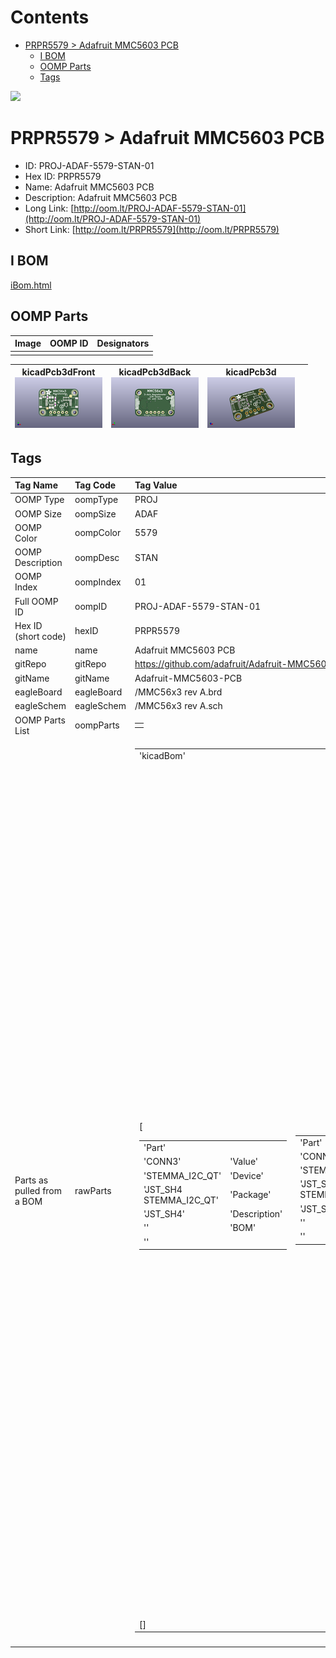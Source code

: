 



Contents
========

* [PRPR5579 > Adafruit MMC5603 PCB](#prpr5579--adafruit-mmc5603-pcb)
	* [I BOM](#i-bom)
	* [OOMP Parts](#oomp-parts)
	* [Tags](#tags)
  
![][im]
# PRPR5579 > Adafruit MMC5603 PCB

- ID: PROJ-ADAF-5579-STAN-01
- Hex ID: PRPR5579
- Name: Adafruit MMC5603 PCB
- Description: Adafruit MMC5603 PCB
- Long Link: [http://oom.lt/PROJ-ADAF-5579-STAN-01](http://oom.lt/PROJ-ADAF-5579-STAN-01)
- Short Link: [http://oom.lt/PRPR5579](http://oom.lt/PRPR5579)

## I BOM
  
[iBom.html](https://htmlpreview.github.io/?https://github.com/oomlout/oomlout_OOMP_projects_V2/blob/main/PROJ/ADAF/5579/STAN/01/ibom.html)
## OOMP Parts
  

|Image|OOMP ID|Designators|
| :--- | :--- | :--- |
||||
  

|kicadPcb3dFront<br>[![](https://raw.githubusercontent.com/oomlout/oomlout_OOMP_projects_V2/main/PROJ/ADAF/5579/STAN/01/kicadPcb3dFront_140.png)](https://github.com/oomlout/oomlout_OOMP_projects_V2/tree/main/PROJ/ADAF/5579/STAN/01/kicadPcb3dFront.png)|kicadPcb3dBack<br>[![](https://raw.githubusercontent.com/oomlout/oomlout_OOMP_projects_V2/main/PROJ/ADAF/5579/STAN/01/kicadPcb3dBack_140.png)](https://github.com/oomlout/oomlout_OOMP_projects_V2/tree/main/PROJ/ADAF/5579/STAN/01/kicadPcb3dBack.png)|kicadPcb3d<br>[![](https://raw.githubusercontent.com/oomlout/oomlout_OOMP_projects_V2/main/PROJ/ADAF/5579/STAN/01/kicadPcb3d_140.png)](https://github.com/oomlout/oomlout_OOMP_projects_V2/tree/main/PROJ/ADAF/5579/STAN/01/kicadPcb3d.png)||
| :---: | :---: | :---: | :---: |

## Tags
  

|Tag Name|Tag Code|Tag Value|
| :--- | :--- | :--- |
|OOMP Type|oompType|PROJ|
|OOMP Size|oompSize|ADAF|
|OOMP Color|oompColor|5579|
|OOMP Description|oompDesc|STAN|
|OOMP Index|oompIndex|01|
|Full OOMP ID|oompID|PROJ-ADAF-5579-STAN-01|
|Hex ID (short code)|hexID|PRPR5579|
|name|name|Adafruit MMC5603 PCB|
|gitRepo|gitRepo|https://github.com/adafruit/Adafruit-MMC5603-PCB|
|gitName|gitName|Adafruit-MMC5603-PCB|
|eagleBoard|eagleBoard|/MMC56x3 rev A.brd|
|eagleSchem|eagleSchem|/MMC56x3 rev A.sch|
|OOMP Parts List|oompParts|<table><tr><td></td></tr></table>|
|Parts as pulled from a BOM|rawParts|<table><tr><td>'kicadBom'</td></tr><tr><td> [<table><tr><td>'Part'</td></tr><tr><td> 'CONN3'</td><td> 'Value'</td></tr><tr><td> 'STEMMA_I2C_QT'</td><td> 'Device'</td></tr><tr><td> 'JST_SH4 STEMMA_I2C_QT'</td><td> 'Package'</td></tr><tr><td> 'JST_SH4'</td><td> 'Description'</td></tr><tr><td> ''</td><td> 'BOM'</td></tr><tr><td> ''</td></tr></table></td><td> <table><tr><td>'Part'</td></tr><tr><td> 'CONN4'</td><td> 'Value'</td></tr><tr><td> 'STEMMA_I2C_QT'</td><td> 'Device'</td></tr><tr><td> 'JST_SH4 STEMMA_I2C_QT'</td><td> 'Package'</td></tr><tr><td> 'JST_SH4'</td><td> 'Description'</td></tr><tr><td> ''</td><td> 'BOM'</td></tr><tr><td> ''</td></tr></table></td><td> <table><tr><td>'Part'</td></tr><tr><td> 'C5'</td><td> 'Value'</td></tr><tr><td> '1uF'</td><td> 'Device'</td></tr><tr><td> '0603-NO 1uF'</td><td> 'Package'</td></tr><tr><td> '0603-NO'</td><td> 'Description'</td></tr><tr><td> ''</td><td> 'BOM'</td></tr><tr><td> ''</td></tr></table></td><td> <table><tr><td>'Part'</td></tr><tr><td> 'X1'</td><td> 'Value'</td></tr><tr><td> 'MMC56X3'</td><td> 'Device'</td></tr><tr><td> 'WLP-4 MMC56X3'</td><td> 'Package'</td></tr><tr><td> 'WLP-4'</td><td> 'Description'</td></tr><tr><td> ''</td><td> 'BOM'</td></tr><tr><td> ''</td></tr></table></td><td> <table><tr><td>'Part'</td></tr><tr><td> 'R3'</td><td> 'Value'</td></tr><tr><td> '10K'</td><td> 'Device'</td></tr><tr><td> 'RESPACK_4X0603 10K'</td><td> 'Package'</td></tr><tr><td> 'RESPACK_4X0603'</td><td> 'Description'</td></tr><tr><td> ''</td><td> 'BOM'</td></tr><tr><td> ''</td></tr></table></td><td> <table><tr><td>'Part'</td></tr><tr><td> 'C2'</td><td> 'Value'</td></tr><tr><td> '10uF'</td><td> 'Device'</td></tr><tr><td> '0805-NO 10uF'</td><td> 'Package'</td></tr><tr><td> '0805-NO'</td><td> 'Description'</td></tr><tr><td> ''</td><td> 'BOM'</td></tr><tr><td> ''</td></tr></table></td><td> <table><tr><td>'Part'</td></tr><tr><td> 'C3'</td><td> 'Value'</td></tr><tr><td> '10uF'</td><td> 'Device'</td></tr><tr><td> '0805-NO 10uF'</td><td> 'Package'</td></tr><tr><td> '0805-NO'</td><td> 'Description'</td></tr><tr><td> ''</td><td> 'BOM'</td></tr><tr><td> ''</td></tr></table></td><td> <table><tr><td>'Part'</td></tr><tr><td> 'R1'</td><td> 'Value'</td></tr><tr><td> '10K'</td><td> 'Device'</td></tr><tr><td> '0603-NO 10K'</td><td> 'Package'</td></tr><tr><td> '0603-NO'</td><td> 'Description'</td></tr><tr><td> ''</td><td> 'BOM'</td></tr><tr><td> ''</td></tr></table></td><td> <table><tr><td>'Part'</td></tr><tr><td> 'C1'</td><td> 'Value'</td></tr><tr><td> '0.1uF'</td><td> 'Device'</td></tr><tr><td> '0603-NO 0.1uF'</td><td> 'Package'</td></tr><tr><td> '0603-NO'</td><td> 'Description'</td></tr><tr><td> ''</td><td> 'BOM'</td></tr><tr><td> ''</td></tr></table></td><td> <table><tr><td>'Part'</td></tr><tr><td> 'U$11'</td><td> 'Value'</td></tr><tr><td> ''</td><td> 'Device'</td></tr><tr><td> 'ADAFRUIT_3.5MM '</td><td> 'Package'</td></tr><tr><td> 'ADAFRUIT_3.5MM'</td><td> 'Description'</td></tr><tr><td> ''</td><td> 'BOM'</td></tr><tr><td> ''</td></tr></table></td><td> <table><tr><td>'Part'</td></tr><tr><td> 'U$17'</td><td> 'Value'</td></tr><tr><td> 'MOUNTINGHOLE2.5'</td><td> 'Device'</td></tr><tr><td> 'MOUNTINGHOLE_2.5_PLATED MOUNTINGHOLE2.5'</td><td> 'Package'</td></tr><tr><td> 'MOUNTINGHOLE_2.5_PLATED'</td><td> 'Description'</td></tr><tr><td> ''</td><td> 'BOM'</td></tr><tr><td> ''</td></tr></table></td><td> <table><tr><td>'Part'</td></tr><tr><td> 'U$1'</td><td> 'Value'</td></tr><tr><td> 'MOUNTINGHOLE2.5'</td><td> 'Device'</td></tr><tr><td> 'MOUNTINGHOLE_2.5_PLATED MOUNTINGHOLE2.5'</td><td> 'Package'</td></tr><tr><td> 'MOUNTINGHOLE_2.5_PLATED'</td><td> 'Description'</td></tr><tr><td> ''</td><td> 'BOM'</td></tr><tr><td> ''</td></tr></table></td><td> <table><tr><td>'Part'</td></tr><tr><td> 'U$2'</td><td> 'Value'</td></tr><tr><td> 'MOUNTINGHOLE2.5'</td><td> 'Device'</td></tr><tr><td> 'MOUNTINGHOLE_2.5_PLATED MOUNTINGHOLE2.5'</td><td> 'Package'</td></tr><tr><td> 'MOUNTINGHOLE_2.5_PLATED'</td><td> 'Description'</td></tr><tr><td> ''</td><td> 'BOM'</td></tr><tr><td> ''</td></tr></table></td><td> <table><tr><td>'Part'</td></tr><tr><td> 'U$4'</td><td> 'Value'</td></tr><tr><td> 'MOUNTINGHOLE2.5'</td><td> 'Device'</td></tr><tr><td> 'MOUNTINGHOLE_2.5_PLATED MOUNTINGHOLE2.5'</td><td> 'Package'</td></tr><tr><td> 'MOUNTINGHOLE_2.5_PLATED'</td><td> 'Description'</td></tr><tr><td> ''</td><td> 'BOM'</td></tr><tr><td> ''</td></tr></table></td><td> <table><tr><td>'Part'</td></tr><tr><td> 'Q2'</td><td> 'Value'</td></tr><tr><td> 'BSS138'</td><td> 'Device'</td></tr><tr><td> 'SOT363 BSS138'</td><td> 'Package'</td></tr><tr><td> 'SOT363'</td><td> 'Description'</td></tr><tr><td> ''</td><td> 'BOM'</td></tr><tr><td> ''</td></tr></table></td><td> <table><tr><td>'Part'</td></tr><tr><td> 'FID3'</td><td> 'Value'</td></tr><tr><td> 'FIDUCIAL_1MM'</td><td> 'Device'</td></tr><tr><td> 'FIDUCIAL_1MM FIDUCIAL_1MM'</td><td> 'Package'</td></tr><tr><td> 'FIDUCIAL_1MM'</td><td> 'Description'</td></tr><tr><td> ''</td><td> 'BOM'</td></tr><tr><td> ''</td></tr></table></td><td> <table><tr><td>'Part'</td></tr><tr><td> 'FID4'</td><td> 'Value'</td></tr><tr><td> 'FIDUCIAL_1MM'</td><td> 'Device'</td></tr><tr><td> 'FIDUCIAL_1MM FIDUCIAL_1MM'</td><td> 'Package'</td></tr><tr><td> 'FIDUCIAL_1MM'</td><td> 'Description'</td></tr><tr><td> ''</td><td> 'BOM'</td></tr><tr><td> ''</td></tr></table></td><td> <table><tr><td>'Part'</td></tr><tr><td> 'D1'</td><td> 'Value'</td></tr><tr><td> 'GREEN'</td><td> 'Device'</td></tr><tr><td> 'CHIPLED_0603_NOOUTLINE GREEN'</td><td> 'Package'</td></tr><tr><td> 'CHIPLED_0603_NOOUTLINE'</td><td> 'Description'</td></tr><tr><td> ''</td><td> 'BOM'</td></tr><tr><td> ''</td></tr></table></td><td> <table><tr><td>'Part'</td></tr><tr><td> 'JP2'</td><td> 'Value'</td></tr><tr><td> ''</td><td> 'Device'</td></tr><tr><td> '1X05_ROUND_70 '</td><td> 'Package'</td></tr><tr><td> '1X05_ROUND_70'</td><td> 'Description'</td></tr><tr><td> ''</td><td> 'BOM'</td></tr><tr><td> ''</td></tr></table></td><td> <table><tr><td>'Part'</td></tr><tr><td> 'U2'</td><td> 'Value'</td></tr><tr><td> 'AP2112K-3.3'</td><td> 'Device'</td></tr><tr><td> 'SOT23-5 AP2112K-3.3'</td><td> 'Package'</td></tr><tr><td> 'SOT23-5'</td><td> 'Description'</td></tr><tr><td> ''</td><td> 'BOM'</td></tr><tr><td> ''</td></tr></table></td><td> <table><tr><td>'Part'</td></tr><tr><td> 'U$25'</td><td> 'Value'</td></tr><tr><td> ''</td><td> 'Device'</td></tr><tr><td> 'PCBFEAT-REV-040 '</td><td> 'Package'</td></tr><tr><td> 'PCBFEAT-REV-040'</td><td> 'Description'</td></tr><tr><td> ''</td><td> 'BOM'</td></tr><tr><td> ''</td></tr></table></td><td> <table><tr><td>'Part'</td></tr><tr><td> 'U$30'</td><td> 'Value'</td></tr><tr><td> ''</td><td> 'Device'</td></tr><tr><td> 'STEMMAQT '</td><td> 'Package'</td></tr><tr><td> 'STEMMAQT'</td><td> 'Description'</td></tr><tr><td> ''</td><td> 'BOM'</td></tr><tr><td> ''</td></tr></table></td><td> <table><tr><td>'Part'</td></tr><tr><td> 'U$31'</td><td> 'Value'</td></tr><tr><td> ''</td><td> 'Device'</td></tr><tr><td> 'STEMMAQT '</td><td> 'Package'</td></tr><tr><td> 'STEMMAQT'</td><td> 'Description'</td></tr><tr><td> ''</td><td> 'BOM'</td></tr><tr><td> ''</td></tr></table></td><td> <table><tr><td>'Part'</td></tr><tr><td> 'CONN3'</td><td> 'Value'</td></tr><tr><td> 'STEMMA_I2C_QT'</td><td> 'Device'</td></tr><tr><td> 'JST_SH4 STEMMA_I2C_QT'</td><td> 'Package'</td></tr><tr><td> 'JST_SH4'</td><td> 'Description'</td></tr><tr><td> ''</td><td> 'BOM'</td></tr><tr><td> ''</td></tr></table></td><td> <table><tr><td>'Part'</td></tr><tr><td> 'CONN4'</td><td> 'Value'</td></tr><tr><td> 'STEMMA_I2C_QT'</td><td> 'Device'</td></tr><tr><td> 'JST_SH4 STEMMA_I2C_QT'</td><td> 'Package'</td></tr><tr><td> 'JST_SH4'</td><td> 'Description'</td></tr><tr><td> ''</td><td> 'BOM'</td></tr><tr><td> ''</td></tr></table></td><td> <table><tr><td>'Part'</td></tr><tr><td> 'C5'</td><td> 'Value'</td></tr><tr><td> '1uF'</td><td> 'Device'</td></tr><tr><td> '0603-NO 1uF'</td><td> 'Package'</td></tr><tr><td> '0603-NO'</td><td> 'Description'</td></tr><tr><td> ''</td><td> 'BOM'</td></tr><tr><td> ''</td></tr></table></td><td> <table><tr><td>'Part'</td></tr><tr><td> 'X1'</td><td> 'Value'</td></tr><tr><td> 'MMC56X3'</td><td> 'Device'</td></tr><tr><td> 'WLP-4 MMC56X3'</td><td> 'Package'</td></tr><tr><td> 'WLP-4'</td><td> 'Description'</td></tr><tr><td> ''</td><td> 'BOM'</td></tr><tr><td> ''</td></tr></table></td><td> <table><tr><td>'Part'</td></tr><tr><td> 'R3'</td><td> 'Value'</td></tr><tr><td> '10K'</td><td> 'Device'</td></tr><tr><td> 'RESPACK_4X0603 10K'</td><td> 'Package'</td></tr><tr><td> 'RESPACK_4X0603'</td><td> 'Description'</td></tr><tr><td> ''</td><td> 'BOM'</td></tr><tr><td> ''</td></tr></table></td><td> <table><tr><td>'Part'</td></tr><tr><td> 'C2'</td><td> 'Value'</td></tr><tr><td> '10uF'</td><td> 'Device'</td></tr><tr><td> '0805-NO 10uF'</td><td> 'Package'</td></tr><tr><td> '0805-NO'</td><td> 'Description'</td></tr><tr><td> ''</td><td> 'BOM'</td></tr><tr><td> ''</td></tr></table></td><td> <table><tr><td>'Part'</td></tr><tr><td> 'C3'</td><td> 'Value'</td></tr><tr><td> '10uF'</td><td> 'Device'</td></tr><tr><td> '0805-NO 10uF'</td><td> 'Package'</td></tr><tr><td> '0805-NO'</td><td> 'Description'</td></tr><tr><td> ''</td><td> 'BOM'</td></tr><tr><td> ''</td></tr></table></td><td> <table><tr><td>'Part'</td></tr><tr><td> 'R1'</td><td> 'Value'</td></tr><tr><td> '10K'</td><td> 'Device'</td></tr><tr><td> '0603-NO 10K'</td><td> 'Package'</td></tr><tr><td> '0603-NO'</td><td> 'Description'</td></tr><tr><td> ''</td><td> 'BOM'</td></tr><tr><td> ''</td></tr></table></td><td> <table><tr><td>'Part'</td></tr><tr><td> 'C1'</td><td> 'Value'</td></tr><tr><td> '0.1uF'</td><td> 'Device'</td></tr><tr><td> '0603-NO 0.1uF'</td><td> 'Package'</td></tr><tr><td> '0603-NO'</td><td> 'Description'</td></tr><tr><td> ''</td><td> 'BOM'</td></tr><tr><td> ''</td></tr></table></td><td> <table><tr><td>'Part'</td></tr><tr><td> 'U$11'</td><td> 'Value'</td></tr><tr><td> ''</td><td> 'Device'</td></tr><tr><td> 'ADAFRUIT_3.5MM '</td><td> 'Package'</td></tr><tr><td> 'ADAFRUIT_3.5MM'</td><td> 'Description'</td></tr><tr><td> ''</td><td> 'BOM'</td></tr><tr><td> ''</td></tr></table></td><td> <table><tr><td>'Part'</td></tr><tr><td> 'U$17'</td><td> 'Value'</td></tr><tr><td> 'MOUNTINGHOLE2.5'</td><td> 'Device'</td></tr><tr><td> 'MOUNTINGHOLE_2.5_PLATED MOUNTINGHOLE2.5'</td><td> 'Package'</td></tr><tr><td> 'MOUNTINGHOLE_2.5_PLATED'</td><td> 'Description'</td></tr><tr><td> ''</td><td> 'BOM'</td></tr><tr><td> ''</td></tr></table></td><td> <table><tr><td>'Part'</td></tr><tr><td> 'U$1'</td><td> 'Value'</td></tr><tr><td> 'MOUNTINGHOLE2.5'</td><td> 'Device'</td></tr><tr><td> 'MOUNTINGHOLE_2.5_PLATED MOUNTINGHOLE2.5'</td><td> 'Package'</td></tr><tr><td> 'MOUNTINGHOLE_2.5_PLATED'</td><td> 'Description'</td></tr><tr><td> ''</td><td> 'BOM'</td></tr><tr><td> ''</td></tr></table></td><td> <table><tr><td>'Part'</td></tr><tr><td> 'U$2'</td><td> 'Value'</td></tr><tr><td> 'MOUNTINGHOLE2.5'</td><td> 'Device'</td></tr><tr><td> 'MOUNTINGHOLE_2.5_PLATED MOUNTINGHOLE2.5'</td><td> 'Package'</td></tr><tr><td> 'MOUNTINGHOLE_2.5_PLATED'</td><td> 'Description'</td></tr><tr><td> ''</td><td> 'BOM'</td></tr><tr><td> ''</td></tr></table></td><td> <table><tr><td>'Part'</td></tr><tr><td> 'U$4'</td><td> 'Value'</td></tr><tr><td> 'MOUNTINGHOLE2.5'</td><td> 'Device'</td></tr><tr><td> 'MOUNTINGHOLE_2.5_PLATED MOUNTINGHOLE2.5'</td><td> 'Package'</td></tr><tr><td> 'MOUNTINGHOLE_2.5_PLATED'</td><td> 'Description'</td></tr><tr><td> ''</td><td> 'BOM'</td></tr><tr><td> ''</td></tr></table></td><td> <table><tr><td>'Part'</td></tr><tr><td> 'Q2'</td><td> 'Value'</td></tr><tr><td> 'BSS138'</td><td> 'Device'</td></tr><tr><td> 'SOT363 BSS138'</td><td> 'Package'</td></tr><tr><td> 'SOT363'</td><td> 'Description'</td></tr><tr><td> ''</td><td> 'BOM'</td></tr><tr><td> ''</td></tr></table></td><td> <table><tr><td>'Part'</td></tr><tr><td> 'FID3'</td><td> 'Value'</td></tr><tr><td> 'FIDUCIAL_1MM'</td><td> 'Device'</td></tr><tr><td> 'FIDUCIAL_1MM FIDUCIAL_1MM'</td><td> 'Package'</td></tr><tr><td> 'FIDUCIAL_1MM'</td><td> 'Description'</td></tr><tr><td> ''</td><td> 'BOM'</td></tr><tr><td> ''</td></tr></table></td><td> <table><tr><td>'Part'</td></tr><tr><td> 'FID4'</td><td> 'Value'</td></tr><tr><td> 'FIDUCIAL_1MM'</td><td> 'Device'</td></tr><tr><td> 'FIDUCIAL_1MM FIDUCIAL_1MM'</td><td> 'Package'</td></tr><tr><td> 'FIDUCIAL_1MM'</td><td> 'Description'</td></tr><tr><td> ''</td><td> 'BOM'</td></tr><tr><td> ''</td></tr></table></td><td> <table><tr><td>'Part'</td></tr><tr><td> 'D1'</td><td> 'Value'</td></tr><tr><td> 'GREEN'</td><td> 'Device'</td></tr><tr><td> 'CHIPLED_0603_NOOUTLINE GREEN'</td><td> 'Package'</td></tr><tr><td> 'CHIPLED_0603_NOOUTLINE'</td><td> 'Description'</td></tr><tr><td> ''</td><td> 'BOM'</td></tr><tr><td> ''</td></tr></table></td><td> <table><tr><td>'Part'</td></tr><tr><td> 'JP2'</td><td> 'Value'</td></tr><tr><td> ''</td><td> 'Device'</td></tr><tr><td> '1X05_ROUND_70 '</td><td> 'Package'</td></tr><tr><td> '1X05_ROUND_70'</td><td> 'Description'</td></tr><tr><td> ''</td><td> 'BOM'</td></tr><tr><td> ''</td></tr></table></td><td> <table><tr><td>'Part'</td></tr><tr><td> 'U2'</td><td> 'Value'</td></tr><tr><td> 'AP2112K-3.3'</td><td> 'Device'</td></tr><tr><td> 'SOT23-5 AP2112K-3.3'</td><td> 'Package'</td></tr><tr><td> 'SOT23-5'</td><td> 'Description'</td></tr><tr><td> ''</td><td> 'BOM'</td></tr><tr><td> ''</td></tr></table></td><td> <table><tr><td>'Part'</td></tr><tr><td> 'U$25'</td><td> 'Value'</td></tr><tr><td> ''</td><td> 'Device'</td></tr><tr><td> 'PCBFEAT-REV-040 '</td><td> 'Package'</td></tr><tr><td> 'PCBFEAT-REV-040'</td><td> 'Description'</td></tr><tr><td> ''</td><td> 'BOM'</td></tr><tr><td> ''</td></tr></table></td><td> <table><tr><td>'Part'</td></tr><tr><td> 'U$30'</td><td> 'Value'</td></tr><tr><td> ''</td><td> 'Device'</td></tr><tr><td> 'STEMMAQT '</td><td> 'Package'</td></tr><tr><td> 'STEMMAQT'</td><td> 'Description'</td></tr><tr><td> ''</td><td> 'BOM'</td></tr><tr><td> ''</td></tr></table></td><td> <table><tr><td>'Part'</td></tr><tr><td> 'U$31'</td><td> 'Value'</td></tr><tr><td> ''</td><td> 'Device'</td></tr><tr><td> 'STEMMAQT '</td><td> 'Package'</td></tr><tr><td> 'STEMMAQT'</td><td> 'Description'</td></tr><tr><td> ''</td><td> 'BOM'</td></tr><tr><td> ''</td></tr></table></td><td> <table><tr><td>'Part'</td></tr><tr><td> 'CONN3'</td><td> 'Value'</td></tr><tr><td> 'STEMMA_I2C_QT'</td><td> 'Device'</td></tr><tr><td> 'JST_SH4 STEMMA_I2C_QT'</td><td> 'Package'</td></tr><tr><td> 'JST_SH4'</td><td> 'Description'</td></tr><tr><td> ''</td><td> 'BOM'</td></tr><tr><td> ''</td></tr></table></td><td> <table><tr><td>'Part'</td></tr><tr><td> 'CONN4'</td><td> 'Value'</td></tr><tr><td> 'STEMMA_I2C_QT'</td><td> 'Device'</td></tr><tr><td> 'JST_SH4 STEMMA_I2C_QT'</td><td> 'Package'</td></tr><tr><td> 'JST_SH4'</td><td> 'Description'</td></tr><tr><td> ''</td><td> 'BOM'</td></tr><tr><td> ''</td></tr></table></td><td> <table><tr><td>'Part'</td></tr><tr><td> 'C5'</td><td> 'Value'</td></tr><tr><td> '1uF'</td><td> 'Device'</td></tr><tr><td> '0603-NO 1uF'</td><td> 'Package'</td></tr><tr><td> '0603-NO'</td><td> 'Description'</td></tr><tr><td> ''</td><td> 'BOM'</td></tr><tr><td> ''</td></tr></table></td><td> <table><tr><td>'Part'</td></tr><tr><td> 'X1'</td><td> 'Value'</td></tr><tr><td> 'MMC56X3'</td><td> 'Device'</td></tr><tr><td> 'WLP-4 MMC56X3'</td><td> 'Package'</td></tr><tr><td> 'WLP-4'</td><td> 'Description'</td></tr><tr><td> ''</td><td> 'BOM'</td></tr><tr><td> ''</td></tr></table></td><td> <table><tr><td>'Part'</td></tr><tr><td> 'R3'</td><td> 'Value'</td></tr><tr><td> '10K'</td><td> 'Device'</td></tr><tr><td> 'RESPACK_4X0603 10K'</td><td> 'Package'</td></tr><tr><td> 'RESPACK_4X0603'</td><td> 'Description'</td></tr><tr><td> ''</td><td> 'BOM'</td></tr><tr><td> ''</td></tr></table></td><td> <table><tr><td>'Part'</td></tr><tr><td> 'C2'</td><td> 'Value'</td></tr><tr><td> '10uF'</td><td> 'Device'</td></tr><tr><td> '0805-NO 10uF'</td><td> 'Package'</td></tr><tr><td> '0805-NO'</td><td> 'Description'</td></tr><tr><td> ''</td><td> 'BOM'</td></tr><tr><td> ''</td></tr></table></td><td> <table><tr><td>'Part'</td></tr><tr><td> 'C3'</td><td> 'Value'</td></tr><tr><td> '10uF'</td><td> 'Device'</td></tr><tr><td> '0805-NO 10uF'</td><td> 'Package'</td></tr><tr><td> '0805-NO'</td><td> 'Description'</td></tr><tr><td> ''</td><td> 'BOM'</td></tr><tr><td> ''</td></tr></table></td><td> <table><tr><td>'Part'</td></tr><tr><td> 'R1'</td><td> 'Value'</td></tr><tr><td> '10K'</td><td> 'Device'</td></tr><tr><td> '0603-NO 10K'</td><td> 'Package'</td></tr><tr><td> '0603-NO'</td><td> 'Description'</td></tr><tr><td> ''</td><td> 'BOM'</td></tr><tr><td> ''</td></tr></table></td><td> <table><tr><td>'Part'</td></tr><tr><td> 'C1'</td><td> 'Value'</td></tr><tr><td> '0.1uF'</td><td> 'Device'</td></tr><tr><td> '0603-NO 0.1uF'</td><td> 'Package'</td></tr><tr><td> '0603-NO'</td><td> 'Description'</td></tr><tr><td> ''</td><td> 'BOM'</td></tr><tr><td> ''</td></tr></table></td><td> <table><tr><td>'Part'</td></tr><tr><td> 'U$11'</td><td> 'Value'</td></tr><tr><td> ''</td><td> 'Device'</td></tr><tr><td> 'ADAFRUIT_3.5MM '</td><td> 'Package'</td></tr><tr><td> 'ADAFRUIT_3.5MM'</td><td> 'Description'</td></tr><tr><td> ''</td><td> 'BOM'</td></tr><tr><td> ''</td></tr></table></td><td> <table><tr><td>'Part'</td></tr><tr><td> 'U$17'</td><td> 'Value'</td></tr><tr><td> 'MOUNTINGHOLE2.5'</td><td> 'Device'</td></tr><tr><td> 'MOUNTINGHOLE_2.5_PLATED MOUNTINGHOLE2.5'</td><td> 'Package'</td></tr><tr><td> 'MOUNTINGHOLE_2.5_PLATED'</td><td> 'Description'</td></tr><tr><td> ''</td><td> 'BOM'</td></tr><tr><td> ''</td></tr></table></td><td> <table><tr><td>'Part'</td></tr><tr><td> 'U$1'</td><td> 'Value'</td></tr><tr><td> 'MOUNTINGHOLE2.5'</td><td> 'Device'</td></tr><tr><td> 'MOUNTINGHOLE_2.5_PLATED MOUNTINGHOLE2.5'</td><td> 'Package'</td></tr><tr><td> 'MOUNTINGHOLE_2.5_PLATED'</td><td> 'Description'</td></tr><tr><td> ''</td><td> 'BOM'</td></tr><tr><td> ''</td></tr></table></td><td> <table><tr><td>'Part'</td></tr><tr><td> 'U$2'</td><td> 'Value'</td></tr><tr><td> 'MOUNTINGHOLE2.5'</td><td> 'Device'</td></tr><tr><td> 'MOUNTINGHOLE_2.5_PLATED MOUNTINGHOLE2.5'</td><td> 'Package'</td></tr><tr><td> 'MOUNTINGHOLE_2.5_PLATED'</td><td> 'Description'</td></tr><tr><td> ''</td><td> 'BOM'</td></tr><tr><td> ''</td></tr></table></td><td> <table><tr><td>'Part'</td></tr><tr><td> 'U$4'</td><td> 'Value'</td></tr><tr><td> 'MOUNTINGHOLE2.5'</td><td> 'Device'</td></tr><tr><td> 'MOUNTINGHOLE_2.5_PLATED MOUNTINGHOLE2.5'</td><td> 'Package'</td></tr><tr><td> 'MOUNTINGHOLE_2.5_PLATED'</td><td> 'Description'</td></tr><tr><td> ''</td><td> 'BOM'</td></tr><tr><td> ''</td></tr></table></td><td> <table><tr><td>'Part'</td></tr><tr><td> 'Q2'</td><td> 'Value'</td></tr><tr><td> 'BSS138'</td><td> 'Device'</td></tr><tr><td> 'SOT363 BSS138'</td><td> 'Package'</td></tr><tr><td> 'SOT363'</td><td> 'Description'</td></tr><tr><td> ''</td><td> 'BOM'</td></tr><tr><td> ''</td></tr></table></td><td> <table><tr><td>'Part'</td></tr><tr><td> 'FID3'</td><td> 'Value'</td></tr><tr><td> 'FIDUCIAL_1MM'</td><td> 'Device'</td></tr><tr><td> 'FIDUCIAL_1MM FIDUCIAL_1MM'</td><td> 'Package'</td></tr><tr><td> 'FIDUCIAL_1MM'</td><td> 'Description'</td></tr><tr><td> ''</td><td> 'BOM'</td></tr><tr><td> ''</td></tr></table></td><td> <table><tr><td>'Part'</td></tr><tr><td> 'FID4'</td><td> 'Value'</td></tr><tr><td> 'FIDUCIAL_1MM'</td><td> 'Device'</td></tr><tr><td> 'FIDUCIAL_1MM FIDUCIAL_1MM'</td><td> 'Package'</td></tr><tr><td> 'FIDUCIAL_1MM'</td><td> 'Description'</td></tr><tr><td> ''</td><td> 'BOM'</td></tr><tr><td> ''</td></tr></table></td><td> <table><tr><td>'Part'</td></tr><tr><td> 'D1'</td><td> 'Value'</td></tr><tr><td> 'GREEN'</td><td> 'Device'</td></tr><tr><td> 'CHIPLED_0603_NOOUTLINE GREEN'</td><td> 'Package'</td></tr><tr><td> 'CHIPLED_0603_NOOUTLINE'</td><td> 'Description'</td></tr><tr><td> ''</td><td> 'BOM'</td></tr><tr><td> ''</td></tr></table></td><td> <table><tr><td>'Part'</td></tr><tr><td> 'JP2'</td><td> 'Value'</td></tr><tr><td> ''</td><td> 'Device'</td></tr><tr><td> '1X05_ROUND_70 '</td><td> 'Package'</td></tr><tr><td> '1X05_ROUND_70'</td><td> 'Description'</td></tr><tr><td> ''</td><td> 'BOM'</td></tr><tr><td> ''</td></tr></table></td><td> <table><tr><td>'Part'</td></tr><tr><td> 'U2'</td><td> 'Value'</td></tr><tr><td> 'AP2112K-3.3'</td><td> 'Device'</td></tr><tr><td> 'SOT23-5 AP2112K-3.3'</td><td> 'Package'</td></tr><tr><td> 'SOT23-5'</td><td> 'Description'</td></tr><tr><td> ''</td><td> 'BOM'</td></tr><tr><td> ''</td></tr></table></td><td> <table><tr><td>'Part'</td></tr><tr><td> 'U$25'</td><td> 'Value'</td></tr><tr><td> ''</td><td> 'Device'</td></tr><tr><td> 'PCBFEAT-REV-040 '</td><td> 'Package'</td></tr><tr><td> 'PCBFEAT-REV-040'</td><td> 'Description'</td></tr><tr><td> ''</td><td> 'BOM'</td></tr><tr><td> ''</td></tr></table></td><td> <table><tr><td>'Part'</td></tr><tr><td> 'U$30'</td><td> 'Value'</td></tr><tr><td> ''</td><td> 'Device'</td></tr><tr><td> 'STEMMAQT '</td><td> 'Package'</td></tr><tr><td> 'STEMMAQT'</td><td> 'Description'</td></tr><tr><td> ''</td><td> 'BOM'</td></tr><tr><td> ''</td></tr></table></td><td> <table><tr><td>'Part'</td></tr><tr><td> 'U$31'</td><td> 'Value'</td></tr><tr><td> ''</td><td> 'Device'</td></tr><tr><td> 'STEMMAQT '</td><td> 'Package'</td></tr><tr><td> 'STEMMAQT'</td><td> 'Description'</td></tr><tr><td> ''</td><td> 'BOM'</td></tr><tr><td> ''</td></tr></table></td><td> <table><tr><td>'Part'</td></tr><tr><td> 'CONN3'</td><td> 'Value'</td></tr><tr><td> 'STEMMA_I2C_QT'</td><td> 'Device'</td></tr><tr><td> 'JST_SH4 STEMMA_I2C_QT'</td><td> 'Package'</td></tr><tr><td> 'JST_SH4'</td><td> 'Description'</td></tr><tr><td> ''</td><td> 'BOM'</td></tr><tr><td> ''</td></tr></table></td><td> <table><tr><td>'Part'</td></tr><tr><td> 'CONN4'</td><td> 'Value'</td></tr><tr><td> 'STEMMA_I2C_QT'</td><td> 'Device'</td></tr><tr><td> 'JST_SH4 STEMMA_I2C_QT'</td><td> 'Package'</td></tr><tr><td> 'JST_SH4'</td><td> 'Description'</td></tr><tr><td> ''</td><td> 'BOM'</td></tr><tr><td> ''</td></tr></table></td><td> <table><tr><td>'Part'</td></tr><tr><td> 'C5'</td><td> 'Value'</td></tr><tr><td> '1uF'</td><td> 'Device'</td></tr><tr><td> '0603-NO 1uF'</td><td> 'Package'</td></tr><tr><td> '0603-NO'</td><td> 'Description'</td></tr><tr><td> ''</td><td> 'BOM'</td></tr><tr><td> ''</td></tr></table></td><td> <table><tr><td>'Part'</td></tr><tr><td> 'X1'</td><td> 'Value'</td></tr><tr><td> 'MMC56X3'</td><td> 'Device'</td></tr><tr><td> 'WLP-4 MMC56X3'</td><td> 'Package'</td></tr><tr><td> 'WLP-4'</td><td> 'Description'</td></tr><tr><td> ''</td><td> 'BOM'</td></tr><tr><td> ''</td></tr></table></td><td> <table><tr><td>'Part'</td></tr><tr><td> 'R3'</td><td> 'Value'</td></tr><tr><td> '10K'</td><td> 'Device'</td></tr><tr><td> 'RESPACK_4X0603 10K'</td><td> 'Package'</td></tr><tr><td> 'RESPACK_4X0603'</td><td> 'Description'</td></tr><tr><td> ''</td><td> 'BOM'</td></tr><tr><td> ''</td></tr></table></td><td> <table><tr><td>'Part'</td></tr><tr><td> 'C2'</td><td> 'Value'</td></tr><tr><td> '10uF'</td><td> 'Device'</td></tr><tr><td> '0805-NO 10uF'</td><td> 'Package'</td></tr><tr><td> '0805-NO'</td><td> 'Description'</td></tr><tr><td> ''</td><td> 'BOM'</td></tr><tr><td> ''</td></tr></table></td><td> <table><tr><td>'Part'</td></tr><tr><td> 'C3'</td><td> 'Value'</td></tr><tr><td> '10uF'</td><td> 'Device'</td></tr><tr><td> '0805-NO 10uF'</td><td> 'Package'</td></tr><tr><td> '0805-NO'</td><td> 'Description'</td></tr><tr><td> ''</td><td> 'BOM'</td></tr><tr><td> ''</td></tr></table></td><td> <table><tr><td>'Part'</td></tr><tr><td> 'R1'</td><td> 'Value'</td></tr><tr><td> '10K'</td><td> 'Device'</td></tr><tr><td> '0603-NO 10K'</td><td> 'Package'</td></tr><tr><td> '0603-NO'</td><td> 'Description'</td></tr><tr><td> ''</td><td> 'BOM'</td></tr><tr><td> ''</td></tr></table></td><td> <table><tr><td>'Part'</td></tr><tr><td> 'C1'</td><td> 'Value'</td></tr><tr><td> '0.1uF'</td><td> 'Device'</td></tr><tr><td> '0603-NO 0.1uF'</td><td> 'Package'</td></tr><tr><td> '0603-NO'</td><td> 'Description'</td></tr><tr><td> ''</td><td> 'BOM'</td></tr><tr><td> ''</td></tr></table></td><td> <table><tr><td>'Part'</td></tr><tr><td> 'U$11'</td><td> 'Value'</td></tr><tr><td> ''</td><td> 'Device'</td></tr><tr><td> 'ADAFRUIT_3.5MM '</td><td> 'Package'</td></tr><tr><td> 'ADAFRUIT_3.5MM'</td><td> 'Description'</td></tr><tr><td> ''</td><td> 'BOM'</td></tr><tr><td> ''</td></tr></table></td><td> <table><tr><td>'Part'</td></tr><tr><td> 'U$17'</td><td> 'Value'</td></tr><tr><td> 'MOUNTINGHOLE2.5'</td><td> 'Device'</td></tr><tr><td> 'MOUNTINGHOLE_2.5_PLATED MOUNTINGHOLE2.5'</td><td> 'Package'</td></tr><tr><td> 'MOUNTINGHOLE_2.5_PLATED'</td><td> 'Description'</td></tr><tr><td> ''</td><td> 'BOM'</td></tr><tr><td> ''</td></tr></table></td><td> <table><tr><td>'Part'</td></tr><tr><td> 'U$1'</td><td> 'Value'</td></tr><tr><td> 'MOUNTINGHOLE2.5'</td><td> 'Device'</td></tr><tr><td> 'MOUNTINGHOLE_2.5_PLATED MOUNTINGHOLE2.5'</td><td> 'Package'</td></tr><tr><td> 'MOUNTINGHOLE_2.5_PLATED'</td><td> 'Description'</td></tr><tr><td> ''</td><td> 'BOM'</td></tr><tr><td> ''</td></tr></table></td><td> <table><tr><td>'Part'</td></tr><tr><td> 'U$2'</td><td> 'Value'</td></tr><tr><td> 'MOUNTINGHOLE2.5'</td><td> 'Device'</td></tr><tr><td> 'MOUNTINGHOLE_2.5_PLATED MOUNTINGHOLE2.5'</td><td> 'Package'</td></tr><tr><td> 'MOUNTINGHOLE_2.5_PLATED'</td><td> 'Description'</td></tr><tr><td> ''</td><td> 'BOM'</td></tr><tr><td> ''</td></tr></table></td><td> <table><tr><td>'Part'</td></tr><tr><td> 'U$4'</td><td> 'Value'</td></tr><tr><td> 'MOUNTINGHOLE2.5'</td><td> 'Device'</td></tr><tr><td> 'MOUNTINGHOLE_2.5_PLATED MOUNTINGHOLE2.5'</td><td> 'Package'</td></tr><tr><td> 'MOUNTINGHOLE_2.5_PLATED'</td><td> 'Description'</td></tr><tr><td> ''</td><td> 'BOM'</td></tr><tr><td> ''</td></tr></table></td><td> <table><tr><td>'Part'</td></tr><tr><td> 'Q2'</td><td> 'Value'</td></tr><tr><td> 'BSS138'</td><td> 'Device'</td></tr><tr><td> 'SOT363 BSS138'</td><td> 'Package'</td></tr><tr><td> 'SOT363'</td><td> 'Description'</td></tr><tr><td> ''</td><td> 'BOM'</td></tr><tr><td> ''</td></tr></table></td><td> <table><tr><td>'Part'</td></tr><tr><td> 'FID3'</td><td> 'Value'</td></tr><tr><td> 'FIDUCIAL_1MM'</td><td> 'Device'</td></tr><tr><td> 'FIDUCIAL_1MM FIDUCIAL_1MM'</td><td> 'Package'</td></tr><tr><td> 'FIDUCIAL_1MM'</td><td> 'Description'</td></tr><tr><td> ''</td><td> 'BOM'</td></tr><tr><td> ''</td></tr></table></td><td> <table><tr><td>'Part'</td></tr><tr><td> 'FID4'</td><td> 'Value'</td></tr><tr><td> 'FIDUCIAL_1MM'</td><td> 'Device'</td></tr><tr><td> 'FIDUCIAL_1MM FIDUCIAL_1MM'</td><td> 'Package'</td></tr><tr><td> 'FIDUCIAL_1MM'</td><td> 'Description'</td></tr><tr><td> ''</td><td> 'BOM'</td></tr><tr><td> ''</td></tr></table></td><td> <table><tr><td>'Part'</td></tr><tr><td> 'D1'</td><td> 'Value'</td></tr><tr><td> 'GREEN'</td><td> 'Device'</td></tr><tr><td> 'CHIPLED_0603_NOOUTLINE GREEN'</td><td> 'Package'</td></tr><tr><td> 'CHIPLED_0603_NOOUTLINE'</td><td> 'Description'</td></tr><tr><td> ''</td><td> 'BOM'</td></tr><tr><td> ''</td></tr></table></td><td> <table><tr><td>'Part'</td></tr><tr><td> 'JP2'</td><td> 'Value'</td></tr><tr><td> ''</td><td> 'Device'</td></tr><tr><td> '1X05_ROUND_70 '</td><td> 'Package'</td></tr><tr><td> '1X05_ROUND_70'</td><td> 'Description'</td></tr><tr><td> ''</td><td> 'BOM'</td></tr><tr><td> ''</td></tr></table></td><td> <table><tr><td>'Part'</td></tr><tr><td> 'U2'</td><td> 'Value'</td></tr><tr><td> 'AP2112K-3.3'</td><td> 'Device'</td></tr><tr><td> 'SOT23-5 AP2112K-3.3'</td><td> 'Package'</td></tr><tr><td> 'SOT23-5'</td><td> 'Description'</td></tr><tr><td> ''</td><td> 'BOM'</td></tr><tr><td> ''</td></tr></table></td><td> <table><tr><td>'Part'</td></tr><tr><td> 'U$25'</td><td> 'Value'</td></tr><tr><td> ''</td><td> 'Device'</td></tr><tr><td> 'PCBFEAT-REV-040 '</td><td> 'Package'</td></tr><tr><td> 'PCBFEAT-REV-040'</td><td> 'Description'</td></tr><tr><td> ''</td><td> 'BOM'</td></tr><tr><td> ''</td></tr></table></td><td> <table><tr><td>'Part'</td></tr><tr><td> 'U$30'</td><td> 'Value'</td></tr><tr><td> ''</td><td> 'Device'</td></tr><tr><td> 'STEMMAQT '</td><td> 'Package'</td></tr><tr><td> 'STEMMAQT'</td><td> 'Description'</td></tr><tr><td> ''</td><td> 'BOM'</td></tr><tr><td> ''</td></tr></table></td><td> <table><tr><td>'Part'</td></tr><tr><td> 'U$31'</td><td> 'Value'</td></tr><tr><td> ''</td><td> 'Device'</td></tr><tr><td> 'STEMMAQT '</td><td> 'Package'</td></tr><tr><td> 'STEMMAQT'</td><td> 'Description'</td></tr><tr><td> ''</td><td> 'BOM'</td></tr><tr><td> ''</td></tr></table></td><td> <table><tr><td>'Part'</td></tr><tr><td> 'CONN3'</td><td> 'Value'</td></tr><tr><td> 'STEMMA_I2C_QT'</td><td> 'Device'</td></tr><tr><td> 'JST_SH4 STEMMA_I2C_QT'</td><td> 'Package'</td></tr><tr><td> 'JST_SH4'</td><td> 'Description'</td></tr><tr><td> ''</td><td> 'BOM'</td></tr><tr><td> ''</td></tr></table></td><td> <table><tr><td>'Part'</td></tr><tr><td> 'CONN4'</td><td> 'Value'</td></tr><tr><td> 'STEMMA_I2C_QT'</td><td> 'Device'</td></tr><tr><td> 'JST_SH4 STEMMA_I2C_QT'</td><td> 'Package'</td></tr><tr><td> 'JST_SH4'</td><td> 'Description'</td></tr><tr><td> ''</td><td> 'BOM'</td></tr><tr><td> ''</td></tr></table></td><td> <table><tr><td>'Part'</td></tr><tr><td> 'C5'</td><td> 'Value'</td></tr><tr><td> '1uF'</td><td> 'Device'</td></tr><tr><td> '0603-NO 1uF'</td><td> 'Package'</td></tr><tr><td> '0603-NO'</td><td> 'Description'</td></tr><tr><td> ''</td><td> 'BOM'</td></tr><tr><td> ''</td></tr></table></td><td> <table><tr><td>'Part'</td></tr><tr><td> 'X1'</td><td> 'Value'</td></tr><tr><td> 'MMC56X3'</td><td> 'Device'</td></tr><tr><td> 'WLP-4 MMC56X3'</td><td> 'Package'</td></tr><tr><td> 'WLP-4'</td><td> 'Description'</td></tr><tr><td> ''</td><td> 'BOM'</td></tr><tr><td> ''</td></tr></table></td><td> <table><tr><td>'Part'</td></tr><tr><td> 'R3'</td><td> 'Value'</td></tr><tr><td> '10K'</td><td> 'Device'</td></tr><tr><td> 'RESPACK_4X0603 10K'</td><td> 'Package'</td></tr><tr><td> 'RESPACK_4X0603'</td><td> 'Description'</td></tr><tr><td> ''</td><td> 'BOM'</td></tr><tr><td> ''</td></tr></table></td><td> <table><tr><td>'Part'</td></tr><tr><td> 'C2'</td><td> 'Value'</td></tr><tr><td> '10uF'</td><td> 'Device'</td></tr><tr><td> '0805-NO 10uF'</td><td> 'Package'</td></tr><tr><td> '0805-NO'</td><td> 'Description'</td></tr><tr><td> ''</td><td> 'BOM'</td></tr><tr><td> ''</td></tr></table></td><td> <table><tr><td>'Part'</td></tr><tr><td> 'C3'</td><td> 'Value'</td></tr><tr><td> '10uF'</td><td> 'Device'</td></tr><tr><td> '0805-NO 10uF'</td><td> 'Package'</td></tr><tr><td> '0805-NO'</td><td> 'Description'</td></tr><tr><td> ''</td><td> 'BOM'</td></tr><tr><td> ''</td></tr></table></td><td> <table><tr><td>'Part'</td></tr><tr><td> 'R1'</td><td> 'Value'</td></tr><tr><td> '10K'</td><td> 'Device'</td></tr><tr><td> '0603-NO 10K'</td><td> 'Package'</td></tr><tr><td> '0603-NO'</td><td> 'Description'</td></tr><tr><td> ''</td><td> 'BOM'</td></tr><tr><td> ''</td></tr></table></td><td> <table><tr><td>'Part'</td></tr><tr><td> 'C1'</td><td> 'Value'</td></tr><tr><td> '0.1uF'</td><td> 'Device'</td></tr><tr><td> '0603-NO 0.1uF'</td><td> 'Package'</td></tr><tr><td> '0603-NO'</td><td> 'Description'</td></tr><tr><td> ''</td><td> 'BOM'</td></tr><tr><td> ''</td></tr></table></td><td> <table><tr><td>'Part'</td></tr><tr><td> 'U$11'</td><td> 'Value'</td></tr><tr><td> ''</td><td> 'Device'</td></tr><tr><td> 'ADAFRUIT_3.5MM '</td><td> 'Package'</td></tr><tr><td> 'ADAFRUIT_3.5MM'</td><td> 'Description'</td></tr><tr><td> ''</td><td> 'BOM'</td></tr><tr><td> ''</td></tr></table></td><td> <table><tr><td>'Part'</td></tr><tr><td> 'U$17'</td><td> 'Value'</td></tr><tr><td> 'MOUNTINGHOLE2.5'</td><td> 'Device'</td></tr><tr><td> 'MOUNTINGHOLE_2.5_PLATED MOUNTINGHOLE2.5'</td><td> 'Package'</td></tr><tr><td> 'MOUNTINGHOLE_2.5_PLATED'</td><td> 'Description'</td></tr><tr><td> ''</td><td> 'BOM'</td></tr><tr><td> ''</td></tr></table></td><td> <table><tr><td>'Part'</td></tr><tr><td> 'U$1'</td><td> 'Value'</td></tr><tr><td> 'MOUNTINGHOLE2.5'</td><td> 'Device'</td></tr><tr><td> 'MOUNTINGHOLE_2.5_PLATED MOUNTINGHOLE2.5'</td><td> 'Package'</td></tr><tr><td> 'MOUNTINGHOLE_2.5_PLATED'</td><td> 'Description'</td></tr><tr><td> ''</td><td> 'BOM'</td></tr><tr><td> ''</td></tr></table></td><td> <table><tr><td>'Part'</td></tr><tr><td> 'U$2'</td><td> 'Value'</td></tr><tr><td> 'MOUNTINGHOLE2.5'</td><td> 'Device'</td></tr><tr><td> 'MOUNTINGHOLE_2.5_PLATED MOUNTINGHOLE2.5'</td><td> 'Package'</td></tr><tr><td> 'MOUNTINGHOLE_2.5_PLATED'</td><td> 'Description'</td></tr><tr><td> ''</td><td> 'BOM'</td></tr><tr><td> ''</td></tr></table></td><td> <table><tr><td>'Part'</td></tr><tr><td> 'U$4'</td><td> 'Value'</td></tr><tr><td> 'MOUNTINGHOLE2.5'</td><td> 'Device'</td></tr><tr><td> 'MOUNTINGHOLE_2.5_PLATED MOUNTINGHOLE2.5'</td><td> 'Package'</td></tr><tr><td> 'MOUNTINGHOLE_2.5_PLATED'</td><td> 'Description'</td></tr><tr><td> ''</td><td> 'BOM'</td></tr><tr><td> ''</td></tr></table></td><td> <table><tr><td>'Part'</td></tr><tr><td> 'Q2'</td><td> 'Value'</td></tr><tr><td> 'BSS138'</td><td> 'Device'</td></tr><tr><td> 'SOT363 BSS138'</td><td> 'Package'</td></tr><tr><td> 'SOT363'</td><td> 'Description'</td></tr><tr><td> ''</td><td> 'BOM'</td></tr><tr><td> ''</td></tr></table></td><td> <table><tr><td>'Part'</td></tr><tr><td> 'FID3'</td><td> 'Value'</td></tr><tr><td> 'FIDUCIAL_1MM'</td><td> 'Device'</td></tr><tr><td> 'FIDUCIAL_1MM FIDUCIAL_1MM'</td><td> 'Package'</td></tr><tr><td> 'FIDUCIAL_1MM'</td><td> 'Description'</td></tr><tr><td> ''</td><td> 'BOM'</td></tr><tr><td> ''</td></tr></table></td><td> <table><tr><td>'Part'</td></tr><tr><td> 'FID4'</td><td> 'Value'</td></tr><tr><td> 'FIDUCIAL_1MM'</td><td> 'Device'</td></tr><tr><td> 'FIDUCIAL_1MM FIDUCIAL_1MM'</td><td> 'Package'</td></tr><tr><td> 'FIDUCIAL_1MM'</td><td> 'Description'</td></tr><tr><td> ''</td><td> 'BOM'</td></tr><tr><td> ''</td></tr></table></td><td> <table><tr><td>'Part'</td></tr><tr><td> 'D1'</td><td> 'Value'</td></tr><tr><td> 'GREEN'</td><td> 'Device'</td></tr><tr><td> 'CHIPLED_0603_NOOUTLINE GREEN'</td><td> 'Package'</td></tr><tr><td> 'CHIPLED_0603_NOOUTLINE'</td><td> 'Description'</td></tr><tr><td> ''</td><td> 'BOM'</td></tr><tr><td> ''</td></tr></table></td><td> <table><tr><td>'Part'</td></tr><tr><td> 'JP2'</td><td> 'Value'</td></tr><tr><td> ''</td><td> 'Device'</td></tr><tr><td> '1X05_ROUND_70 '</td><td> 'Package'</td></tr><tr><td> '1X05_ROUND_70'</td><td> 'Description'</td></tr><tr><td> ''</td><td> 'BOM'</td></tr><tr><td> ''</td></tr></table></td><td> <table><tr><td>'Part'</td></tr><tr><td> 'U2'</td><td> 'Value'</td></tr><tr><td> 'AP2112K-3.3'</td><td> 'Device'</td></tr><tr><td> 'SOT23-5 AP2112K-3.3'</td><td> 'Package'</td></tr><tr><td> 'SOT23-5'</td><td> 'Description'</td></tr><tr><td> ''</td><td> 'BOM'</td></tr><tr><td> ''</td></tr></table></td><td> <table><tr><td>'Part'</td></tr><tr><td> 'U$25'</td><td> 'Value'</td></tr><tr><td> ''</td><td> 'Device'</td></tr><tr><td> 'PCBFEAT-REV-040 '</td><td> 'Package'</td></tr><tr><td> 'PCBFEAT-REV-040'</td><td> 'Description'</td></tr><tr><td> ''</td><td> 'BOM'</td></tr><tr><td> ''</td></tr></table></td><td> <table><tr><td>'Part'</td></tr><tr><td> 'U$30'</td><td> 'Value'</td></tr><tr><td> ''</td><td> 'Device'</td></tr><tr><td> 'STEMMAQT '</td><td> 'Package'</td></tr><tr><td> 'STEMMAQT'</td><td> 'Description'</td></tr><tr><td> ''</td><td> 'BOM'</td></tr><tr><td> ''</td></tr></table></td><td> <table><tr><td>'Part'</td></tr><tr><td> 'U$31'</td><td> 'Value'</td></tr><tr><td> ''</td><td> 'Device'</td></tr><tr><td> 'STEMMAQT '</td><td> 'Package'</td></tr><tr><td> 'STEMMAQT'</td><td> 'Description'</td></tr><tr><td> ''</td><td> 'BOM'</td></tr><tr><td> ''</td></tr></table></td><td> <table><tr><td>'Part'</td></tr><tr><td> 'CONN3'</td><td> 'Value'</td></tr><tr><td> 'STEMMA_I2C_QT'</td><td> 'Device'</td></tr><tr><td> 'JST_SH4 STEMMA_I2C_QT'</td><td> 'Package'</td></tr><tr><td> 'JST_SH4'</td><td> 'Description'</td></tr><tr><td> ''</td><td> 'BOM'</td></tr><tr><td> ''</td></tr></table></td><td> <table><tr><td>'Part'</td></tr><tr><td> 'CONN4'</td><td> 'Value'</td></tr><tr><td> 'STEMMA_I2C_QT'</td><td> 'Device'</td></tr><tr><td> 'JST_SH4 STEMMA_I2C_QT'</td><td> 'Package'</td></tr><tr><td> 'JST_SH4'</td><td> 'Description'</td></tr><tr><td> ''</td><td> 'BOM'</td></tr><tr><td> ''</td></tr></table></td><td> <table><tr><td>'Part'</td></tr><tr><td> 'C5'</td><td> 'Value'</td></tr><tr><td> '1uF'</td><td> 'Device'</td></tr><tr><td> '0603-NO 1uF'</td><td> 'Package'</td></tr><tr><td> '0603-NO'</td><td> 'Description'</td></tr><tr><td> ''</td><td> 'BOM'</td></tr><tr><td> ''</td></tr></table></td><td> <table><tr><td>'Part'</td></tr><tr><td> 'X1'</td><td> 'Value'</td></tr><tr><td> 'MMC56X3'</td><td> 'Device'</td></tr><tr><td> 'WLP-4 MMC56X3'</td><td> 'Package'</td></tr><tr><td> 'WLP-4'</td><td> 'Description'</td></tr><tr><td> ''</td><td> 'BOM'</td></tr><tr><td> ''</td></tr></table></td><td> <table><tr><td>'Part'</td></tr><tr><td> 'R3'</td><td> 'Value'</td></tr><tr><td> '10K'</td><td> 'Device'</td></tr><tr><td> 'RESPACK_4X0603 10K'</td><td> 'Package'</td></tr><tr><td> 'RESPACK_4X0603'</td><td> 'Description'</td></tr><tr><td> ''</td><td> 'BOM'</td></tr><tr><td> ''</td></tr></table></td><td> <table><tr><td>'Part'</td></tr><tr><td> 'C2'</td><td> 'Value'</td></tr><tr><td> '10uF'</td><td> 'Device'</td></tr><tr><td> '0805-NO 10uF'</td><td> 'Package'</td></tr><tr><td> '0805-NO'</td><td> 'Description'</td></tr><tr><td> ''</td><td> 'BOM'</td></tr><tr><td> ''</td></tr></table></td><td> <table><tr><td>'Part'</td></tr><tr><td> 'C3'</td><td> 'Value'</td></tr><tr><td> '10uF'</td><td> 'Device'</td></tr><tr><td> '0805-NO 10uF'</td><td> 'Package'</td></tr><tr><td> '0805-NO'</td><td> 'Description'</td></tr><tr><td> ''</td><td> 'BOM'</td></tr><tr><td> ''</td></tr></table></td><td> <table><tr><td>'Part'</td></tr><tr><td> 'R1'</td><td> 'Value'</td></tr><tr><td> '10K'</td><td> 'Device'</td></tr><tr><td> '0603-NO 10K'</td><td> 'Package'</td></tr><tr><td> '0603-NO'</td><td> 'Description'</td></tr><tr><td> ''</td><td> 'BOM'</td></tr><tr><td> ''</td></tr></table></td><td> <table><tr><td>'Part'</td></tr><tr><td> 'C1'</td><td> 'Value'</td></tr><tr><td> '0.1uF'</td><td> 'Device'</td></tr><tr><td> '0603-NO 0.1uF'</td><td> 'Package'</td></tr><tr><td> '0603-NO'</td><td> 'Description'</td></tr><tr><td> ''</td><td> 'BOM'</td></tr><tr><td> ''</td></tr></table></td><td> <table><tr><td>'Part'</td></tr><tr><td> 'U$11'</td><td> 'Value'</td></tr><tr><td> ''</td><td> 'Device'</td></tr><tr><td> 'ADAFRUIT_3.5MM '</td><td> 'Package'</td></tr><tr><td> 'ADAFRUIT_3.5MM'</td><td> 'Description'</td></tr><tr><td> ''</td><td> 'BOM'</td></tr><tr><td> ''</td></tr></table></td><td> <table><tr><td>'Part'</td></tr><tr><td> 'U$17'</td><td> 'Value'</td></tr><tr><td> 'MOUNTINGHOLE2.5'</td><td> 'Device'</td></tr><tr><td> 'MOUNTINGHOLE_2.5_PLATED MOUNTINGHOLE2.5'</td><td> 'Package'</td></tr><tr><td> 'MOUNTINGHOLE_2.5_PLATED'</td><td> 'Description'</td></tr><tr><td> ''</td><td> 'BOM'</td></tr><tr><td> ''</td></tr></table></td><td> <table><tr><td>'Part'</td></tr><tr><td> 'U$1'</td><td> 'Value'</td></tr><tr><td> 'MOUNTINGHOLE2.5'</td><td> 'Device'</td></tr><tr><td> 'MOUNTINGHOLE_2.5_PLATED MOUNTINGHOLE2.5'</td><td> 'Package'</td></tr><tr><td> 'MOUNTINGHOLE_2.5_PLATED'</td><td> 'Description'</td></tr><tr><td> ''</td><td> 'BOM'</td></tr><tr><td> ''</td></tr></table></td><td> <table><tr><td>'Part'</td></tr><tr><td> 'U$2'</td><td> 'Value'</td></tr><tr><td> 'MOUNTINGHOLE2.5'</td><td> 'Device'</td></tr><tr><td> 'MOUNTINGHOLE_2.5_PLATED MOUNTINGHOLE2.5'</td><td> 'Package'</td></tr><tr><td> 'MOUNTINGHOLE_2.5_PLATED'</td><td> 'Description'</td></tr><tr><td> ''</td><td> 'BOM'</td></tr><tr><td> ''</td></tr></table></td><td> <table><tr><td>'Part'</td></tr><tr><td> 'U$4'</td><td> 'Value'</td></tr><tr><td> 'MOUNTINGHOLE2.5'</td><td> 'Device'</td></tr><tr><td> 'MOUNTINGHOLE_2.5_PLATED MOUNTINGHOLE2.5'</td><td> 'Package'</td></tr><tr><td> 'MOUNTINGHOLE_2.5_PLATED'</td><td> 'Description'</td></tr><tr><td> ''</td><td> 'BOM'</td></tr><tr><td> ''</td></tr></table></td><td> <table><tr><td>'Part'</td></tr><tr><td> 'Q2'</td><td> 'Value'</td></tr><tr><td> 'BSS138'</td><td> 'Device'</td></tr><tr><td> 'SOT363 BSS138'</td><td> 'Package'</td></tr><tr><td> 'SOT363'</td><td> 'Description'</td></tr><tr><td> ''</td><td> 'BOM'</td></tr><tr><td> ''</td></tr></table></td><td> <table><tr><td>'Part'</td></tr><tr><td> 'FID3'</td><td> 'Value'</td></tr><tr><td> 'FIDUCIAL_1MM'</td><td> 'Device'</td></tr><tr><td> 'FIDUCIAL_1MM FIDUCIAL_1MM'</td><td> 'Package'</td></tr><tr><td> 'FIDUCIAL_1MM'</td><td> 'Description'</td></tr><tr><td> ''</td><td> 'BOM'</td></tr><tr><td> ''</td></tr></table></td><td> <table><tr><td>'Part'</td></tr><tr><td> 'FID4'</td><td> 'Value'</td></tr><tr><td> 'FIDUCIAL_1MM'</td><td> 'Device'</td></tr><tr><td> 'FIDUCIAL_1MM FIDUCIAL_1MM'</td><td> 'Package'</td></tr><tr><td> 'FIDUCIAL_1MM'</td><td> 'Description'</td></tr><tr><td> ''</td><td> 'BOM'</td></tr><tr><td> ''</td></tr></table></td><td> <table><tr><td>'Part'</td></tr><tr><td> 'D1'</td><td> 'Value'</td></tr><tr><td> 'GREEN'</td><td> 'Device'</td></tr><tr><td> 'CHIPLED_0603_NOOUTLINE GREEN'</td><td> 'Package'</td></tr><tr><td> 'CHIPLED_0603_NOOUTLINE'</td><td> 'Description'</td></tr><tr><td> ''</td><td> 'BOM'</td></tr><tr><td> ''</td></tr></table></td><td> <table><tr><td>'Part'</td></tr><tr><td> 'JP2'</td><td> 'Value'</td></tr><tr><td> ''</td><td> 'Device'</td></tr><tr><td> '1X05_ROUND_70 '</td><td> 'Package'</td></tr><tr><td> '1X05_ROUND_70'</td><td> 'Description'</td></tr><tr><td> ''</td><td> 'BOM'</td></tr><tr><td> ''</td></tr></table></td><td> <table><tr><td>'Part'</td></tr><tr><td> 'U2'</td><td> 'Value'</td></tr><tr><td> 'AP2112K-3.3'</td><td> 'Device'</td></tr><tr><td> 'SOT23-5 AP2112K-3.3'</td><td> 'Package'</td></tr><tr><td> 'SOT23-5'</td><td> 'Description'</td></tr><tr><td> ''</td><td> 'BOM'</td></tr><tr><td> ''</td></tr></table></td><td> <table><tr><td>'Part'</td></tr><tr><td> 'U$25'</td><td> 'Value'</td></tr><tr><td> ''</td><td> 'Device'</td></tr><tr><td> 'PCBFEAT-REV-040 '</td><td> 'Package'</td></tr><tr><td> 'PCBFEAT-REV-040'</td><td> 'Description'</td></tr><tr><td> ''</td><td> 'BOM'</td></tr><tr><td> ''</td></tr></table></td><td> <table><tr><td>'Part'</td></tr><tr><td> 'U$30'</td><td> 'Value'</td></tr><tr><td> ''</td><td> 'Device'</td></tr><tr><td> 'STEMMAQT '</td><td> 'Package'</td></tr><tr><td> 'STEMMAQT'</td><td> 'Description'</td></tr><tr><td> ''</td><td> 'BOM'</td></tr><tr><td> ''</td></tr></table></td><td> <table><tr><td>'Part'</td></tr><tr><td> 'U$31'</td><td> 'Value'</td></tr><tr><td> ''</td><td> 'Device'</td></tr><tr><td> 'STEMMAQT '</td><td> 'Package'</td></tr><tr><td> 'STEMMAQT'</td><td> 'Description'</td></tr><tr><td> ''</td><td> 'BOM'</td></tr><tr><td> ''</td></tr></table></td><td> <table><tr><td>'Part'</td></tr><tr><td> 'CONN3'</td><td> 'Value'</td></tr><tr><td> 'STEMMA_I2C_QT'</td><td> 'Device'</td></tr><tr><td> 'JST_SH4 STEMMA_I2C_QT'</td><td> 'Package'</td></tr><tr><td> 'JST_SH4'</td><td> 'Description'</td></tr><tr><td> ''</td><td> 'BOM'</td></tr><tr><td> ''</td></tr></table></td><td> <table><tr><td>'Part'</td></tr><tr><td> 'CONN4'</td><td> 'Value'</td></tr><tr><td> 'STEMMA_I2C_QT'</td><td> 'Device'</td></tr><tr><td> 'JST_SH4 STEMMA_I2C_QT'</td><td> 'Package'</td></tr><tr><td> 'JST_SH4'</td><td> 'Description'</td></tr><tr><td> ''</td><td> 'BOM'</td></tr><tr><td> ''</td></tr></table></td><td> <table><tr><td>'Part'</td></tr><tr><td> 'C5'</td><td> 'Value'</td></tr><tr><td> '1uF'</td><td> 'Device'</td></tr><tr><td> '0603-NO 1uF'</td><td> 'Package'</td></tr><tr><td> '0603-NO'</td><td> 'Description'</td></tr><tr><td> ''</td><td> 'BOM'</td></tr><tr><td> ''</td></tr></table></td><td> <table><tr><td>'Part'</td></tr><tr><td> 'X1'</td><td> 'Value'</td></tr><tr><td> 'MMC56X3'</td><td> 'Device'</td></tr><tr><td> 'WLP-4 MMC56X3'</td><td> 'Package'</td></tr><tr><td> 'WLP-4'</td><td> 'Description'</td></tr><tr><td> ''</td><td> 'BOM'</td></tr><tr><td> ''</td></tr></table></td><td> <table><tr><td>'Part'</td></tr><tr><td> 'R3'</td><td> 'Value'</td></tr><tr><td> '10K'</td><td> 'Device'</td></tr><tr><td> 'RESPACK_4X0603 10K'</td><td> 'Package'</td></tr><tr><td> 'RESPACK_4X0603'</td><td> 'Description'</td></tr><tr><td> ''</td><td> 'BOM'</td></tr><tr><td> ''</td></tr></table></td><td> <table><tr><td>'Part'</td></tr><tr><td> 'C2'</td><td> 'Value'</td></tr><tr><td> '10uF'</td><td> 'Device'</td></tr><tr><td> '0805-NO 10uF'</td><td> 'Package'</td></tr><tr><td> '0805-NO'</td><td> 'Description'</td></tr><tr><td> ''</td><td> 'BOM'</td></tr><tr><td> ''</td></tr></table></td><td> <table><tr><td>'Part'</td></tr><tr><td> 'C3'</td><td> 'Value'</td></tr><tr><td> '10uF'</td><td> 'Device'</td></tr><tr><td> '0805-NO 10uF'</td><td> 'Package'</td></tr><tr><td> '0805-NO'</td><td> 'Description'</td></tr><tr><td> ''</td><td> 'BOM'</td></tr><tr><td> ''</td></tr></table></td><td> <table><tr><td>'Part'</td></tr><tr><td> 'R1'</td><td> 'Value'</td></tr><tr><td> '10K'</td><td> 'Device'</td></tr><tr><td> '0603-NO 10K'</td><td> 'Package'</td></tr><tr><td> '0603-NO'</td><td> 'Description'</td></tr><tr><td> ''</td><td> 'BOM'</td></tr><tr><td> ''</td></tr></table></td><td> <table><tr><td>'Part'</td></tr><tr><td> 'C1'</td><td> 'Value'</td></tr><tr><td> '0.1uF'</td><td> 'Device'</td></tr><tr><td> '0603-NO 0.1uF'</td><td> 'Package'</td></tr><tr><td> '0603-NO'</td><td> 'Description'</td></tr><tr><td> ''</td><td> 'BOM'</td></tr><tr><td> ''</td></tr></table></td><td> <table><tr><td>'Part'</td></tr><tr><td> 'U$11'</td><td> 'Value'</td></tr><tr><td> ''</td><td> 'Device'</td></tr><tr><td> 'ADAFRUIT_3.5MM '</td><td> 'Package'</td></tr><tr><td> 'ADAFRUIT_3.5MM'</td><td> 'Description'</td></tr><tr><td> ''</td><td> 'BOM'</td></tr><tr><td> ''</td></tr></table></td><td> <table><tr><td>'Part'</td></tr><tr><td> 'U$17'</td><td> 'Value'</td></tr><tr><td> 'MOUNTINGHOLE2.5'</td><td> 'Device'</td></tr><tr><td> 'MOUNTINGHOLE_2.5_PLATED MOUNTINGHOLE2.5'</td><td> 'Package'</td></tr><tr><td> 'MOUNTINGHOLE_2.5_PLATED'</td><td> 'Description'</td></tr><tr><td> ''</td><td> 'BOM'</td></tr><tr><td> ''</td></tr></table></td><td> <table><tr><td>'Part'</td></tr><tr><td> 'U$1'</td><td> 'Value'</td></tr><tr><td> 'MOUNTINGHOLE2.5'</td><td> 'Device'</td></tr><tr><td> 'MOUNTINGHOLE_2.5_PLATED MOUNTINGHOLE2.5'</td><td> 'Package'</td></tr><tr><td> 'MOUNTINGHOLE_2.5_PLATED'</td><td> 'Description'</td></tr><tr><td> ''</td><td> 'BOM'</td></tr><tr><td> ''</td></tr></table></td><td> <table><tr><td>'Part'</td></tr><tr><td> 'U$2'</td><td> 'Value'</td></tr><tr><td> 'MOUNTINGHOLE2.5'</td><td> 'Device'</td></tr><tr><td> 'MOUNTINGHOLE_2.5_PLATED MOUNTINGHOLE2.5'</td><td> 'Package'</td></tr><tr><td> 'MOUNTINGHOLE_2.5_PLATED'</td><td> 'Description'</td></tr><tr><td> ''</td><td> 'BOM'</td></tr><tr><td> ''</td></tr></table></td><td> <table><tr><td>'Part'</td></tr><tr><td> 'U$4'</td><td> 'Value'</td></tr><tr><td> 'MOUNTINGHOLE2.5'</td><td> 'Device'</td></tr><tr><td> 'MOUNTINGHOLE_2.5_PLATED MOUNTINGHOLE2.5'</td><td> 'Package'</td></tr><tr><td> 'MOUNTINGHOLE_2.5_PLATED'</td><td> 'Description'</td></tr><tr><td> ''</td><td> 'BOM'</td></tr><tr><td> ''</td></tr></table></td><td> <table><tr><td>'Part'</td></tr><tr><td> 'Q2'</td><td> 'Value'</td></tr><tr><td> 'BSS138'</td><td> 'Device'</td></tr><tr><td> 'SOT363 BSS138'</td><td> 'Package'</td></tr><tr><td> 'SOT363'</td><td> 'Description'</td></tr><tr><td> ''</td><td> 'BOM'</td></tr><tr><td> ''</td></tr></table></td><td> <table><tr><td>'Part'</td></tr><tr><td> 'FID3'</td><td> 'Value'</td></tr><tr><td> 'FIDUCIAL_1MM'</td><td> 'Device'</td></tr><tr><td> 'FIDUCIAL_1MM FIDUCIAL_1MM'</td><td> 'Package'</td></tr><tr><td> 'FIDUCIAL_1MM'</td><td> 'Description'</td></tr><tr><td> ''</td><td> 'BOM'</td></tr><tr><td> ''</td></tr></table></td><td> <table><tr><td>'Part'</td></tr><tr><td> 'FID4'</td><td> 'Value'</td></tr><tr><td> 'FIDUCIAL_1MM'</td><td> 'Device'</td></tr><tr><td> 'FIDUCIAL_1MM FIDUCIAL_1MM'</td><td> 'Package'</td></tr><tr><td> 'FIDUCIAL_1MM'</td><td> 'Description'</td></tr><tr><td> ''</td><td> 'BOM'</td></tr><tr><td> ''</td></tr></table></td><td> <table><tr><td>'Part'</td></tr><tr><td> 'D1'</td><td> 'Value'</td></tr><tr><td> 'GREEN'</td><td> 'Device'</td></tr><tr><td> 'CHIPLED_0603_NOOUTLINE GREEN'</td><td> 'Package'</td></tr><tr><td> 'CHIPLED_0603_NOOUTLINE'</td><td> 'Description'</td></tr><tr><td> ''</td><td> 'BOM'</td></tr><tr><td> ''</td></tr></table></td><td> <table><tr><td>'Part'</td></tr><tr><td> 'JP2'</td><td> 'Value'</td></tr><tr><td> ''</td><td> 'Device'</td></tr><tr><td> '1X05_ROUND_70 '</td><td> 'Package'</td></tr><tr><td> '1X05_ROUND_70'</td><td> 'Description'</td></tr><tr><td> ''</td><td> 'BOM'</td></tr><tr><td> ''</td></tr></table></td><td> <table><tr><td>'Part'</td></tr><tr><td> 'U2'</td><td> 'Value'</td></tr><tr><td> 'AP2112K-3.3'</td><td> 'Device'</td></tr><tr><td> 'SOT23-5 AP2112K-3.3'</td><td> 'Package'</td></tr><tr><td> 'SOT23-5'</td><td> 'Description'</td></tr><tr><td> ''</td><td> 'BOM'</td></tr><tr><td> ''</td></tr></table></td><td> <table><tr><td>'Part'</td></tr><tr><td> 'U$25'</td><td> 'Value'</td></tr><tr><td> ''</td><td> 'Device'</td></tr><tr><td> 'PCBFEAT-REV-040 '</td><td> 'Package'</td></tr><tr><td> 'PCBFEAT-REV-040'</td><td> 'Description'</td></tr><tr><td> ''</td><td> 'BOM'</td></tr><tr><td> ''</td></tr></table></td><td> <table><tr><td>'Part'</td></tr><tr><td> 'U$30'</td><td> 'Value'</td></tr><tr><td> ''</td><td> 'Device'</td></tr><tr><td> 'STEMMAQT '</td><td> 'Package'</td></tr><tr><td> 'STEMMAQT'</td><td> 'Description'</td></tr><tr><td> ''</td><td> 'BOM'</td></tr><tr><td> ''</td></tr></table></td><td> <table><tr><td>'Part'</td></tr><tr><td> 'U$31'</td><td> 'Value'</td></tr><tr><td> ''</td><td> 'Device'</td></tr><tr><td> 'STEMMAQT '</td><td> 'Package'</td></tr><tr><td> 'STEMMAQT'</td><td> 'Description'</td></tr><tr><td> ''</td><td> 'BOM'</td></tr><tr><td> ''</td></tr></table>]</td><td> 'eagleBom'</td></tr><tr><td> []</td></tr></table>|
||||



[im]: kicadPcb3d_450.png
